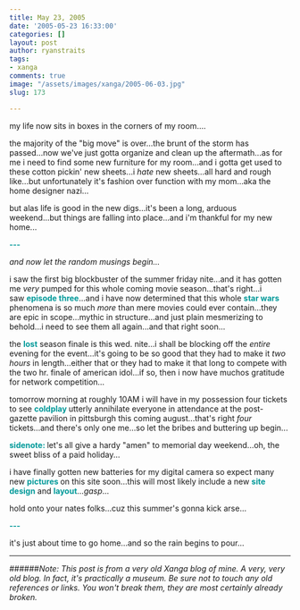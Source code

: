 ```yaml
---
title: May 23, 2005
date: '2005-05-23 16:33:00'
categories: []
layout: post
author: ryanstraits
tags:
- xanga
comments: true
image: "/assets/images/xanga/2005-06-03.jpg"
slug: 173

---
```

my life now sits in boxes in the corners of my room....

<!-- break -->

the majority of the "big move" is over...the brunt of the storm has passed...now we've just gotta organize and clean up the aftermath...as for me i need to find some new furniture for my room...and i gotta get used to these cotton pickin' new sheets...i <em>hate</em> new sheets...all hard and rough like...but unfortunately it's fashion over function with my mom...aka the home designer nazi...

but alas life is good in the new digs...it's been a long, arduous weekend...but things are falling into place...and i'm thankful for my new home...

<strong><span style="color:#009999;">---</span></strong>

<em>and now let the random musings begin...</em>

i saw the first big blockbuster of the summer friday nite...and it has gotten me <em>very</em> pumped for this whole coming movie season...that's right...i saw <strong><span style="color:#009999;">episode three</span></strong>...and i have now determined that this whole <strong><span style="color:#009999;">star wars</span></strong> phenomena is so much <em>more</em> than mere movies could ever contain...they are epic in scope...mythic in structure...and just plain mesmerizing to behold...i need to see them all again...and that right soon...

the <strong><span style="color:#009999;">lost</span></strong> season finale is this wed. nite...i shall be blocking off the<em> entire</em> evening for the event...it's going to be so good that they had to make it <em>two hours</em> in length...either that or they had to make it that long to compete with the two hr. finale of american idol...if so, then i now have muchos gratitude for network competition...

tomorrow morning at roughly 10AM i will have in my possession four tickets to see <strong><span style="color:#009999;">coldplay </span></strong>utterly annihilate everyone in attendance at the post-gazette pavilion in pittsburgh this coming august...that's right <em>four</em> tickets...and there's only one me...so let the bribes and buttering up begin...

<strong><span style="color:#009999;">sidenote:</span> </strong>let's all give a hardy "amen" to memorial day weekend...oh, the sweet bliss of a paid holiday...

i have finally gotten new batteries for my digital camera so expect many new <strong><span style="color:#009999;">pictures </span></strong>on this site soon...this will most likely include a new <strong><span style="color:#009999;">site design</span></strong> and <span style="color:#009999;"><strong>layout</strong></span>...*gasp*...

hold onto your nates folks...cuz this summer's gonna kick arse...

<strong><span style="color:#009999;">---</span></strong>

it's just about time to go home...and so the rain begins to pour...

---

######*Note: This post is from a very old Xanga blog of mine. A very, very old blog. In fact, it's practically a museum. Be sure not to touch any old references or links. You won't break them, they are most certainly already broken.*